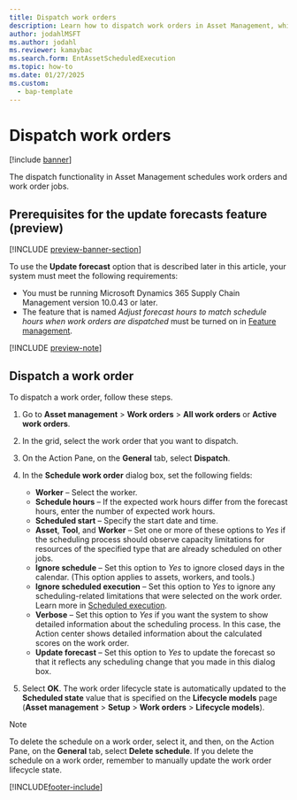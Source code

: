 ```yaml
---
title: Dispatch work orders
description: Learn how to dispatch work orders in Asset Management, which schedules work orders and work order jobs.
author: jodahlMSFT
ms.author: jodahl
ms.reviewer: kamaybac
ms.search.form: EntAssetScheduledExecution 
ms.topic: how-to
ms.date: 01/27/2025
ms.custom: 
  - bap-template
---
```


# Dispatch work orders

[!include [banner](../../includes/banner.md)]

The dispatch functionality in Asset Management schedules work orders and work order jobs.

## Prerequisites for the update forecasts feature (preview)

[!INCLUDE [preview-banner-section](~/../shared-content/shared/preview-includes/preview-banner-section.md)]
<!-- KFM: Preview until 10.0.43 GA -->

To use the **Update forecast** option that is described later in this article, your system must meet the following requirements:

- You must be running Microsoft Dynamics 365 Supply Chain Management version 10.0.43 or later.
- The feature that is named *Adjust forecast hours to match schedule hours when work orders are dispatched* must be turned on in [Feature management](../../fin-ops-core/fin-ops/get-started/feature-management/feature-management-overview.md).

[!INCLUDE [preview-note](~/../shared-content/shared/preview-includes/preview-note-d365.md)]

## Dispatch a work order

To dispatch a work order, follow these steps.

1. Go to **Asset management** \> **Work orders** \> **All work orders** or **Active work orders**.
1. In the grid, select the work order that you want to dispatch.
1. On the Action Pane, on the **General** tab, select **Dispatch**.
1. In the **Schedule work order** dialog box, set the following fields:

    - **Worker** – Select the worker.
    - **Schedule hours** – If the expected work hours differ from the forecast hours, enter the number of expected work hours.
    - **Scheduled start** – Specify the start date and time.
    - **Asset**, **Tool**, and **Worker** – Set one or more of these options to *Yes* if the scheduling process should observe capacity limitations for resources of the specified type that are already scheduled on other jobs.
    - **Ignore schedule** – Set this option to *Yes* to ignore closed days in the calendar. (This option applies to assets, workers, and tools.)
    - **Ignore scheduled execution** – Set this option to *Yes* to ignore any scheduling-related limitations that were selected on the work order. Learn more in [Scheduled execution](../setup-for-work-orders/scheduled-execution.md).
    - **Verbose** – Set this option to *Yes* if you want the system to show detailed information about the scheduling process. In this case, the Action center shows detailed information about the calculated scores on the work order.
    - **Update forecast** – Set this option to *Yes* to update the forecast so that it reflects any scheduling change that you made in this dialog box.

1. Select **OK**. The work order lifecycle state is automatically updated to the **Scheduled state** value that is specified on the **Lifecycle models** page (**Asset management** \> **Setup** \> **Work orders** \> **Lifecycle models**).

> [!NOTE]
> To delete the schedule on a work order, select it, and then, on the Action Pane, on the **General** tab, select **Delete schedule**. If you delete the schedule on a work order, remember to manually update the work order lifecycle state.

[!INCLUDE[footer-include](../../../includes/footer-banner.md)]
